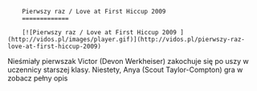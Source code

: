 
        Pierwszy raz / Love at First Hiccup 2009 
        =============
        
        [![Pierwszy raz / Love at First Hiccup 2009 ](http://vidos.pl/images/player.gif)](http://vidos.pl/pierwszy-raz-love-at-first-hiccup-2009)
        
        
 Nieśmiały pierwszak Victor (Devon Werkheiser) zakochuje się po uszy w uczennicy starszej klasy. Niestety, Anya (Scout Taylor-Compton) gra w zobacz pełny opis
    
